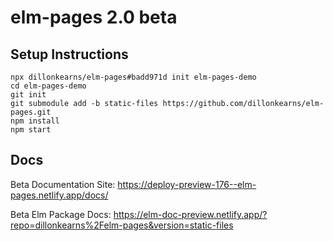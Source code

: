 # elm-pages 2.0 beta

## Setup Instructions
```shell
npx dillonkearns/elm-pages#badd971d init elm-pages-demo
cd elm-pages-demo
git init
git submodule add -b static-files https://github.com/dillonkearns/elm-pages.git
npm install
npm start
```

## Docs

Beta Documentation Site: https://deploy-preview-176--elm-pages.netlify.app/docs/

Beta Elm Package Docs: https://elm-doc-preview.netlify.app/?repo=dillonkearns%2Felm-pages&version=static-files
